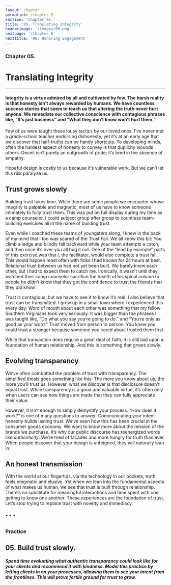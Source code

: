 ```yaml
---
layout: chapter
permalink: /chapter-5
section: 'Chapter 05.'
title: '05. Translating Integrity'
headerimage: '/images/06.png'
nextpage: '/chapter-6'
nexttitle: '06. Honoring Engagement'
---
```


### Chapter 05.
# Translating Integrity

---

#### Integrity is a virtue admired by all and cultivated by few. The harsh reality is that honesty isn’t always rewarded by humans. We have countless success stories that seem to teach us that altering the truth never hurt anyone. We remediate our collective conscience with contagious phrases like, “It’s just business” and “What they don’t know won’t hurt them.”

<span class="firstcharacter">F</span>ew of us were taught these lousy tactics by our loved ones. I’ve never met a grade-school teacher endorsing dishonesty, yet it’s at an early age that we discover that half-truths can be handy shortcuts. To developing minds, often the hardest aspect of honesty to convey is that duplicity wounds others. Deceit isn’t purely an outgrowth of pride; it’s bred in the absence of empathy.

Hopeful design is costly to us because it’s vulnerable work. But we can’t let this risk paralyze us.


## Trust grows slowly

Building trust takes time. While there are some people we encounter whose integrity is palpable and magnetic, most of us have to know someone intimately to fully trust them. This was put on full display during my time as a camp counselor. I could subject group after group to countless team-building exercises all in the name of building trust. 

Even while I coached these teams of youngsters along, I knew in the back of my mind that I too was scared of the Trust Fall. We all know this bit: You climb a ledge and blindly fall backward while your team attempts a catch, and then once it’s over you all hug it out. One of the “lead by example” parts of this exercise was that I, the facilitator, would also complete a trust fall. This would happen most often with folks I had known for 24 hours at best. Relational trust between us had not yet been built. We barely knew each other, but I had to expect them to catch me. Ironically, it wasn’t until they watched their camp counselor sacrifice the health of his spinal column to people he *didn’t* know that they got the confidence to trust the friends that they *did* know.

Trust is contagious, but we have to see it to know it’s real. I also believe that trust can be transmitted. I grew up in a small town where I experienced this every day. Word of mouth about each other was something that my fellow Southern Virginians took very seriously. It was bigger than the phrases I was taught like, “Do what you say you’re going to do.” and “You’re only as good as your word.” Trust moved from person to person. You knew you could trust a stranger because someone you cared about trusted them first. 

While that transaction does require a great deal of faith, it is still laid upon a foundation of human relationship. And this is something that grows slowly.


## Evolving transparency

We’ve often combatted the problem of trust with transparency. The simplified thesis goes something like this: The more you know about us, the more you’ll trust us. However, what we discover is that disclosure doesn’t equal trust. While transparency is a good and valuable virtue, it’s often only when users can see how things are made that they can fully appreciate their value.

However, it isn’t enough to simply demystify your process. “How does it work?” is one of many questions to answer. Communicating your intent honestly builds lasting trust. We’ve seen how this has been crucial in the consumer goods economy. We want to know more about the mission of the brands we purchase. It’s why our public discourse has reenergized words like *authenticity*. We’re tired of facades and more hungry for truth than ever. When people discover that your design is unfeigned, they will naturally lean in.


## An honest transmission

With the world at our fingertips, via the technology in our pockets, truth feels enigmatic and elusive. Yet when we lean into the fundamental aspects of what makes us human, we see that trust is built through relationship. There’s no substitute for meaningful interactions and time spent with one getting to know one another. These experiences are the foundation of trust. Let’s stop trying to replace trust with novelty and immediacy.


###### • • •

### Practice

## 05. Build trust slowly.
##### Spend time evaluating what authentic transparency could look like for your clients and recommend it with kindness. Model this practice by letting clients in on your processes, allowing them to see your intent from the frontlines. This will prove fertile ground for trust to grow.



